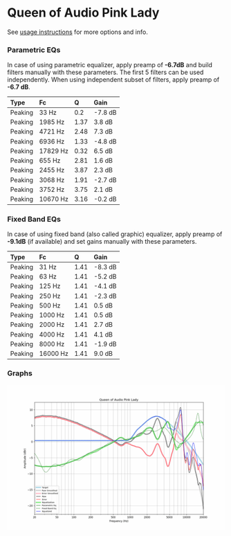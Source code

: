 # Queen of Audio Pink Lady
See [usage instructions](https://github.com/jaakkopasanen/AutoEq#usage) for more options and info.

### Parametric EQs
In case of using parametric equalizer, apply preamp of **-6.7dB** and build filters manually
with these parameters. The first 5 filters can be used independently.
When using independent subset of filters, apply preamp of **-6.7 dB**.

| Type    | Fc       |    Q | Gain    |
|:--------|:---------|:-----|:--------|
| Peaking | 33 Hz    | 0.2  | -7.8 dB |
| Peaking | 1985 Hz  | 1.37 | 3.8 dB  |
| Peaking | 4721 Hz  | 2.48 | 7.3 dB  |
| Peaking | 6936 Hz  | 1.33 | -4.8 dB |
| Peaking | 17829 Hz | 0.32 | 6.5 dB  |
| Peaking | 655 Hz   | 2.81 | 1.6 dB  |
| Peaking | 2455 Hz  | 3.87 | 2.3 dB  |
| Peaking | 3068 Hz  | 1.91 | -2.7 dB |
| Peaking | 3752 Hz  | 3.75 | 2.1 dB  |
| Peaking | 10670 Hz | 3.16 | -0.2 dB |

### Fixed Band EQs
In case of using fixed band (also called graphic) equalizer, apply preamp of **-9.1dB**
(if available) and set gains manually with these parameters.

| Type    | Fc       |    Q | Gain    |
|:--------|:---------|:-----|:--------|
| Peaking | 31 Hz    | 1.41 | -8.3 dB |
| Peaking | 63 Hz    | 1.41 | -5.2 dB |
| Peaking | 125 Hz   | 1.41 | -4.1 dB |
| Peaking | 250 Hz   | 1.41 | -2.3 dB |
| Peaking | 500 Hz   | 1.41 | 0.5 dB  |
| Peaking | 1000 Hz  | 1.41 | 0.5 dB  |
| Peaking | 2000 Hz  | 1.41 | 2.7 dB  |
| Peaking | 4000 Hz  | 1.41 | 4.1 dB  |
| Peaking | 8000 Hz  | 1.41 | -1.9 dB |
| Peaking | 16000 Hz | 1.41 | 9.0 dB  |

### Graphs
![](./Queen%20of%20Audio%20Pink%20Lady.png)